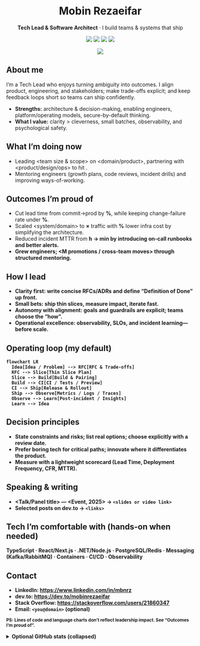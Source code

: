 <h1 align="center">Mobin Rezaeifar</h1>
<p align="center"><b>Tech Lead & Software Architect</b> · I build teams & systems that ship</p>

<p align="center">
  <a href="https://www.linkedin.com/in/mbnrz"><img src="https://img.shields.io/badge/LinkedIn-mbnrz-0A66C2?logo=linkedin&logoColor=white" /></a>
  <a href="https://dev.to/mobinrezaeifar"><img src="https://img.shields.io/badge/dev.to-@mobinrezaeifar-0A0A0A?logo=devdotto&logoColor=white" /></a>
  <a href="https://stackoverflow.com/users/21860347"><img src="https://img.shields.io/badge/Stack%20Overflow-21860347-F48024?logo=stackoverflow&logoColor=white" /></a>
  <img src="https://komarev.com/ghpvc/?username=mobinrezaeifar&label=Profile%20Views&color=1f6feb" />
</p>

<p align="center">
  <img src="https://readme-typing-svg.demolab.com?font=Inter&weight=500&size=20&pause=1200&center=true&vCenter=true&width=900&lines=Leading+teams+to+ship+reliable+software;Clarity%2C+delivery%2C+and+continuous+improvement;People+first%2C+then+systems" />
</p>

## About me
I’m a Tech Lead who enjoys turning ambiguity into outcomes. I align product, engineering, and stakeholders; make trade-offs explicit; and keep feedback loops short so teams can ship confidently.

- **Strengths:** architecture & decision-making, enabling engineers, platform/operating models, secure-by-default thinking.  
- **What I value:** clarity > cleverness, small batches, observability, and psychological safety.

## What I’m doing now
- Leading <team size & scope> on <domain/product>, partnering with <product/design/ops> to hit <business goal>.  
- Mentoring engineers (growth plans, code reviews, incident drills) and improving ways-of-working.

## Outcomes I’m proud of
- Cut lead time from commit→prod by **<XX>%**, while keeping change-failure rate under **<YY>%**.  
- Scaled <system/domain> to **<X>×** traffic with **<Y>%** lower infra cost by simplifying the architecture.  
- Reduced incident MTTR from **<A>h → <B>min** by introducing on-call runbooks and better alerts.  
- Grew <N> engineers; **<M promotions / cross-team moves>** through structured mentoring.

## How I lead
- **Clarity first:** write concise RFCs/ADRs and define “Definition of Done” up front.  
- **Small bets:** ship thin slices, measure impact, iterate fast.  
- **Autonomy with alignment:** goals and guardrails are explicit; teams choose the “how”.  
- **Operational excellence:** observability, SLOs, and incident learning—before scale.

## Operating loop (my default)
```mermaid
flowchart LR
  Idea[Idea / Problem] --> RFC[RFC & Trade-offs]
  RFC --> Slice[Thin Slice Plan]
  Slice --> Build[Build & Pairing]
  Build --> CI[CI / Tests / Preview]
  CI --> Ship[Release & Rollout]
  Ship --> Observe[Metrics / Logs / Traces]
  Observe --> Learn[Post-incident / Insights]
  Learn --> Idea
```

## Decision principles
- State constraints and risks; list real options; choose explicitly with a **review date**.  
- Prefer boring tech for critical paths; innovate where it differentiates the product.  
- Measure with a lightweight scorecard (Lead Time, Deployment Frequency, CFR, MTTR).

## Speaking & writing
- <Talk/Panel title> — <Event, 2025> → `<slides or video link>`  
- Selected posts on dev.to → `<links>`

## Tech I’m comfortable with (hands-on when needed)
TypeScript · React/Next.js · .NET/Node.js · PostgreSQL/Redis · Messaging (Kafka/RabbitMQ) · Containers · CI/CD · Observability

## Contact
- LinkedIn: https://www.linkedin.com/in/mbnrz  
- dev.to: https://dev.to/mobinrezaeifar  
- Stack Overflow: https://stackoverflow.com/users/21860347  
- Email: `<you@domain>` (optional)

<sub>PS: Lines of code and language charts don’t reflect leadership impact. See “Outcomes I’m proud of”.</sub>

<details>
  <summary>Optional GitHub stats (collapsed)</summary>
  <p align="left">
    <img height="165" src="https://github-readme-stats.vercel.app/api?username=mobinrezaeifar&show_icons=true&hide_border=true&theme=transparent" />
    <img height="165" src="https://github-readme-streak-stats.herokuapp.com?user=mobinrezaeifar&theme=transparent&hide_border=true" />
  </p>
  <p align="left">
    <img height="165" src="https://github-readme-stats.vercel.app/api/top-langs/?username=mobinrezaeifar&layout=compact&hide_border=true&theme=transparent" />
  </p>
</details>
